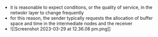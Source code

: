 
- it is reasonable to expect conditions, or the quality of service, in the netwokr layer to change frequently 
- for this reason, the sender typically requests the allocation of buffer space and time in the intermediate nodes and the receiver 
- ![[Screenshot 2023-03-29 at 12.36.08 pm.png]]